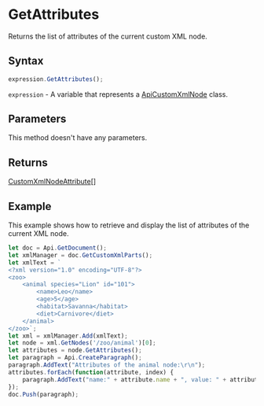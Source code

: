 # GetAttributes

Returns the list of attributes of the current custom XML node.

## Syntax

```javascript
expression.GetAttributes();
```

`expression` - A variable that represents a [ApiCustomXmlNode](../ApiCustomXmlNode.md) class.

## Parameters

This method doesn't have any parameters.

## Returns

[CustomXmlNodeAttribute](../../Enumeration/CustomXmlNodeAttribute.md)[]

## Example

This example shows how to retrieve and display the list of attributes of the current XML node.

```javascript editor-docx
let doc = Api.GetDocument();
let xmlManager = doc.GetCustomXmlParts();
let xmlText = `
<?xml version="1.0" encoding="UTF-8"?>
<zoo>
    <animal species="Lion" id="101">
        <name>Leo</name>
        <age>5</age>
        <habitat>Savanna</habitat>
        <diet>Carnivore</diet>
    </animal>
</zoo>`;
let xml = xmlManager.Add(xmlText);
let node = xml.GetNodes('/zoo/animal')[0];
let attributes = node.GetAttributes();
let paragraph = Api.CreateParagraph();
paragraph.AddText("Attributes of the animal node:\r\n");
attributes.forEach(function(attribute, index) {
    paragraph.AddText("name:" + attribute.name + ", value: " + attribute.value + "\r\n");
});
doc.Push(paragraph);
```

